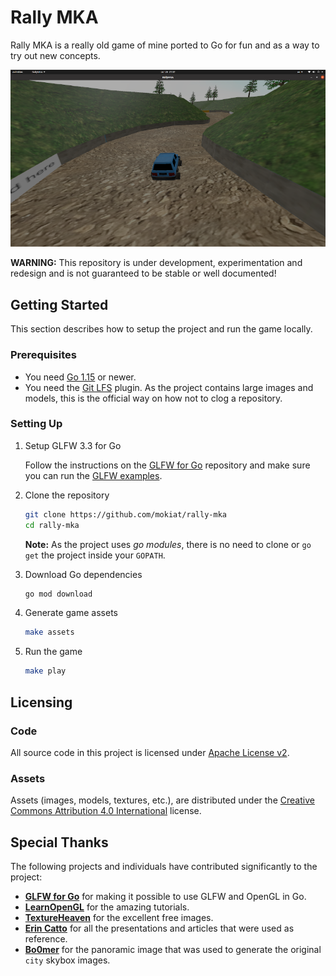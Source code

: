# Rally MKA

Rally MKA is a really old game of mine ported to Go for fun and as a way to try out new concepts.

![Game Screenshot](preview.png)

**WARNING:** This repository is under development, experimentation and redesign and is not guaranteed to be stable or well documented!

## Getting Started

This section describes how to setup the project and run the game locally.

### Prerequisites

* You need [Go 1.15](https://golang.org/dl/) or newer.
* You need the [Git LFS](https://git-lfs.github.com/) plugin. As the project contains large images and models, this is the official way on how not to clog a repository.

### Setting Up

1. Setup GLFW 3.3 for Go

    Follow the instructions on the [GLFW for Go](https://github.com/go-gl/glfw) repository and make sure you can run the [GLFW examples](https://github.com/go-gl/example).

1. Clone the repository

    ```sh
    git clone https://github.com/mokiat/rally-mka
    cd rally-mka
    ```

    **Note:** As the project uses _go modules_, there is no need to clone or `go get` the project inside your `GOPATH`.

1. Download Go dependencies

    ```sh
    go mod download
    ```

1. Generate game assets

    ```sh
    make assets
    ```

1. Run the game

    ```sh
    make play
    ```

## Licensing

### Code

All source code in this project is licensed under [Apache License v2](LICENSE).

### Assets

Assets (images, models, textures, etc.), are distributed under the [Creative Commons Attribution 4.0 International](http://creativecommons.org/licenses/by/4.0/) license.

## Special Thanks

The following projects and individuals have contributed significantly to the project:

* **[GLFW for Go](https://github.com/go-gl/glfw)** for making it possible to use GLFW and OpenGL in Go.
* **[LearnOpenGL](https://learnopengl.com/)** for the amazing tutorials.
* **[TextureHeaven](https://texturehaven.com/)** for the excellent free images.
* **[Erin Catto](https://github.com/erincatto)** for all the presentations and articles that were used as reference.
* **[Bo0mer](https://github.com/Bo0mer)** for the panoramic image that was used to generate the original `city` skybox images.
